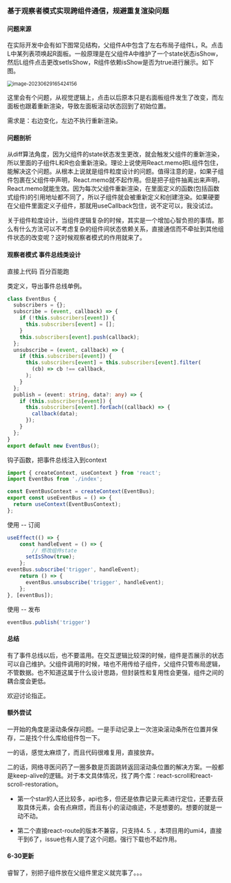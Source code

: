 ### 基于观察者模式实现跨组件通信，规避重复渲染问题

#### 问题来源

在实际开发中会有如下图常见结构，父组件A中包含了左右布局子组件L，R。点击L中某列表项唤起R面板。一般原理是在父组件A中维护了一个state状态isShow，然后L组件点击更改setIsShow，R组件依赖isShow是否为true进行展示。如下图。

<img src="C:\Users\jiachenghua1\AppData\Roaming\Typora\typora-user-images\image-20230629165424156.png" alt="image-20230629165424156" style="zoom:80%;" />

这里会有个问题，从视觉逻辑上，点击以后原本只是右面板组件发生了改变，而左面板也跟着重新渲染，导致左面板滚动状态回到了初始位置。

需求是：右边变化，左边不执行重新渲染。

#### 问题剖析

从diff算法角度，因为父组件的state状态发生更改，就会触发父组件的重新渲染，所以里面的子组件L和R也会重新渲染。理论上说使用React.memo把L组件包住，能解决这个问题。从根本上说就是组件粒度设计的问题。值得注意的是，如果子组件包裹在父组件中声明，React.memo就不起作用。但是把子组件抽离出来声明，React.memo就能生效。因为每次父组件重新渲染，在里面定义的函数(包括函数式组件)的引用地址都不同了，所以子组件就会被重新定义和创建渲染。如果硬要在父组件里面定义子组件，那就用useCallback包住，说不定可以，我没试过。

关于组件粒度设计，当组件逻辑复杂的时候，其实是一个增加心智负担的事情。那么有什么方法可以不考虑复杂的组件间状态依赖关系，直接通信而不牵扯到其他组件状态的改变呢？这时候观察者模式的作用就来了。

#### 观察者模式 事件总线类设计

直接上代码 百分百能跑

类定义，导出事件总线单例。

```ts
class EventBus {
  subscribers = {};
  subscribe = (event, callback) => {
    if (!this.subscribers[event]) {
      this.subscribers[event] = [];
    }
    this.subscribers[event].push(callback);
  };
  unsubscribe = (event, callback) => {
    if (this.subscribers[event]) {
      this.subscribers[event] = this.subscribers[event].filter(
        (cb) => cb !== callback,
      );
    }
  };
  publish = (event: string, data?: any) => {
    if (this.subscribers[event]) {
      this.subscribers[event].forEach((callback) => {
        callback(data);
      });
    }
  };
}
export default new EventBus();
```

钩子函数，把事件总线注入到context
```ts
import { createContext, useContext } from 'react';
import EventBus from './index';

const EventBusContext = createContext(EventBus);
export const useEventBus = () => {
  return useContext(EventBusContext);
};
```

使用 -- 订阅
```ts
useEffect(() => {
    const handleEvent = () => {
        // 修改组件state
      setIsShow(true);
    };
eventBus.subscribe('trigger', handleEvent);
    return () => {
      eventBus.unsubscribe('trigger', handleEvent);
	};
}, [eventBus]);
```

使用 -- 发布
```ts
eventBus.publish('trigger')
```



#### 总结

有了事件总线以后，也不要滥用。在交互逻辑比较深的时候，组件是否展示的状态可以自己维护。父组件调用的时候，啥也不用传给子组件，父组件只管布局逻辑，不管数据。也不知道这属于什么设计思路，但封装性和复用性会更强，组件之间的耦合度会更低。

欢迎讨论指正。

#### 额外尝试

一开始的角度是滚动条保存问题。一是手动记录上一次渲染滚动条所在位置并保存，二是找个什么库给组件包一下。

一的话，感觉太麻烦了，而且代码很难复用，直接放弃。

二的话，网络寻医问药了一圈多数是页面跳转返回滚动条位置的解决方案。一般都是keep-alive的逻辑。对于本文具体情况，找了两个库：react-scroll和react-scroll-restoration。

+ 第一个star的人还比较多，api也多，但还是依靠记录元素进行定位，还要去获取具体元素，会有点麻烦，而且有小的滚动痕迹，不是想要的。想要的就是一动不动。

+ 第二个直接react-route的版本不兼容，只支持4. 5. ，本项目用的umi4，直接干到6了，issue也有人提了这个问题。强行下载也不起作用。



#### 6-30更新

睿智了，别把子组件放在父组件里定义就完事了。。。
